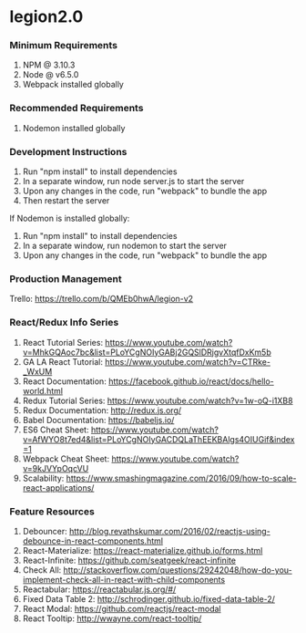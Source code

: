 # legion2.0

### Minimum Requirements

1. NPM @ 3.10.3
2. Node @ v6.5.0
3. Webpack installed globally

### Recommended Requirements
1. Nodemon installed globally

### Development Instructions

1. Run "npm install" to install dependencies
2. In a separate window, run node server.js to start the server
3. Upon any changes in the code, run "webpack" to bundle the app
4. Then restart the server

If Nodemon is installed globally:
1. Run "npm install" to install dependencies
2. In a separate window, run nodemon to start the server
3. Upon any changes in the code, run "webpack" to bundle the app

### Production Management

Trello: https://trello.com/b/QMEb0hwA/legion-v2

### React/Redux Info Series

1. React Tutorial Series: https://www.youtube.com/watch?v=MhkGQAoc7bc&list=PLoYCgNOIyGABj2GQSlDRjgvXtqfDxKm5b
2. GA LA React Tutorial: https://www.youtube.com/watch?v=CTRke-_WxUM
3. React Documentation: https://facebook.github.io/react/docs/hello-world.html
4. Redux Tutorial Series: https://www.youtube.com/watch?v=1w-oQ-i1XB8
5. Redux Documentation: http://redux.js.org/
6. Babel Documentation: https://babeljs.io/
7. ES6 Cheat Sheet: https://www.youtube.com/watch?v=AfWYO8t7ed4&list=PLoYCgNOIyGACDQLaThEEKBAlgs4OIUGif&index=1
8. Webpack Cheat Sheet: https://www.youtube.com/watch?v=9kJVYpOqcVU
9. Scalability: https://www.smashingmagazine.com/2016/09/how-to-scale-react-applications/


### Feature Resources

1. Debouncer: http://blog.revathskumar.com/2016/02/reactjs-using-debounce-in-react-components.html
2. React-Materialize: https://react-materialize.github.io/forms.html
3. React-Infinite: https://github.com/seatgeek/react-infinite
4. Check All: http://stackoverflow.com/questions/29242048/how-do-you-implement-check-all-in-react-with-child-components
5. Reactabular: https://reactabular.js.org/#/
6. Fixed Data Table 2: http://schrodinger.github.io/fixed-data-table-2/
7. React Modal: https://github.com/reactjs/react-modal
8. React Tooltip: http://wwayne.com/react-tooltip/
